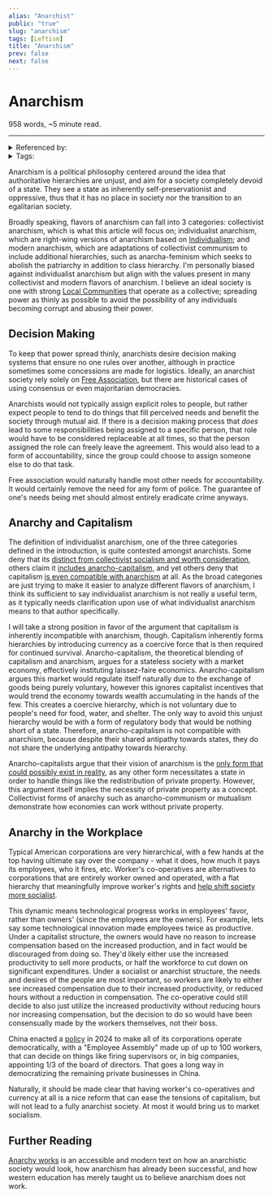 ```yaml
---
alias: "Anarchist"
public: "true"
slug: "anarchism"
tags: [Leftism]
title: "Anarchism"
prev: false
next: false
---
```

<script setup>
import { data } from '../../git.data.ts';
import { useData } from 'vitepress';
const pageData = useData();
</script>
<h1 class="p-name">Anarchism</h1>
<p>958 words, ~5 minute read. <span v-html="data[`site/${pageData.page.value.relativePath}`]" /></p>
<hr/>

<details><summary>Referenced by:</summary><a href="/garden/free-association/index.md">Free Association</a><a href="/garden/individualism/index.md">Individualism</a></details>

<details><summary>Tags:</summary><a href="/garden/leftism/index.md">Leftism</a></details>

Anarchism is a political philosophy centered around the idea that authoritative hierarchies are unjust, and aim for a society completely devoid of a state. They see a state as inherently self-preservationist and oppressive, thus that it has no place in society nor the transition to an egalitarian society.

Broadly speaking, flavors of anarchism can fall into 3 categories: collectivist anarchism, which is what this article will focus on; individualist anarchism, which are right-wing versions of anarchism based on [Individualism](/garden/individualism/index.md); and modern anarchism, which are adaptations of collectivist communism to include additional hierarchies, such as anarcha-feminism which seeks to abolish the patriarchy in addition to class hierarchy. I'm personally biased against individualist anarchism but align with the values present in many collectivist and modern flavors of anarchism. I believe an ideal society is one with strong [Local Communities](/garden/local-communities/index.md) that operate as a collective; spreading power as thinly as possible to avoid the possibility of any individuals becoming corrupt and abusing their power.

## Decision Making

To keep that power spread thinly, anarchists desire decision making systems that ensure no one rules over another, although in practice sometimes some concessions are made for logistics. Ideally, an anarchist society rely solely on [Free Association](/garden/free-association/index.md), but there are historical cases of using consensus or even majoritarian democracies.

Anarchists would not typically assign explicit roles to people, but rather expect people to tend to do things that fill perceived needs and benefit the society through mutual aid. If there is a decision making process that _does_ lead to some responsibilities being assigned to a specific person, that role would have to be considered replaceable at all times, so that the person assigned the role can freely leave the agreement. This would also lead to a form of accountability, since the group could choose to assign someone else to do that task.

Free association would naturally handle most other needs for accountability. It would certainly remove the need for any form of police. The guarantee of one's needs being met should almost entirely eradicate crime anyways.

## Anarchy and Capitalism

The definition of individualist anarchism, one of the three categories defined in the introduction, is quite contested amongst anarchists. Some deny that its [distinct from collectivist socialism and worth consideration](https://theanarchistlibrary.org/library/joe-peacott-individualism-reconsidered), others claim it [includes anarcho-capitalism,](https://theanarchistlibrary.org/library/geoffrey-ostergaard-anarchism-blackwell-dictionary) and yet others deny that capitalism [is even compatible with anarchism](https://theanarchistlibrary.org/library/the-anarchist-faq-editorial-collective-an-anarchist-faq-full#text-amuse-label-secf0) at all. As the broad categories are just trying to make it easier to analyze different flavors of anarchism, I think its sufficient to say individualist anarchism is not really a useful term, as it typically needs clarification upon use of what individualist anarchism means to that author specifically.

I will take a strong position in favor of the argument that capitalism is inherently incompatible with anarchism, though. Capitalism inherently forms hierarchies by introducing currency as a coercive force that is then required for continued survival. Anarcho-capitalism, the theoretical blending of capitalism and anarchism, argues for a stateless society with a market economy, effectively instituting laissez-faire economics. Anarcho-capitalism argues this market would regulate itself naturally due to the exchange of goods being purely voluntary, however this ignores capitalist incentives that would trend the economy towards wealth accumulating in the hands of the few. This creates a coercive hierarchy, which is not voluntary due to people's need for food, water, and shelter. The only way to avoid this unjust hierarchy would be with a form of regulatory body that would be nothing short of a state. Therefore, anarcho-capitalism is not compatible with anarchism, because despite their shared antipathy towards states, they do not share the underlying antipathy towards hierarchy.

Anarcho-capitalists argue that their vision of anarchism is the [only form that could possibly exist in reality](https://archive.lewrockwell.com/rothbard/rothbard103.html), as any other form necessitates a state in order to handle things like the redistribution of private property. However, this argument itself implies the necessity of private property as a concept. Collectivist forms of anarchy such as anarcho-communism or mutualism demonstrate how economies can work without private property.

## Anarchy in the Workplace

Typical American corporations are very hierarchical, with a few hands at the top having ultimate say over the company - what it does, how much it pays its employees, who it fires, etc. Worker's co-operatives are alternatives to corporations that are entirely worker owned and operated, with a flat hierarchy that meaningfully improve worker's rights and [help shift society more socialist](https://jacobin.com/2024/05/cooperatives-dsa-left-strategy-solidarity/).

This dynamic means technological progress works in employees' favor, rather than owners' (since the employees are the owners). For example, lets say some technological innovation made employees twice as productive. Under a capitalist structure, the owners would have no reason to increase compensation based on the increased production, and in fact would be discouraged from doing so. They'd likely either use the increased productivity to sell more products, or half the workforce to cut down on significant expenditures. Under a socialist or anarchist structure, the needs and desires of the people are most important, so workers are likely to either see increased compensation due to their increased productivity, or reduced hours without a reduction in compensation. The co-operative could still decide to also just utilize the increased productivity without reducing hours nor increasing compensation, but the decision to do so would have been consensually made by the workers themselves, not their boss.

China enacted a [policy](https://www.taylorwessing.com/en/insights-and-events/insights/2024/01/employees-participation-in-corporate-governance-under-the-revised-chinese-company-law) in 2024 to make all of its corporations operate democratically, with a "Employee Assembly" made up of up to 100 workers, that can decide on things like firing supervisors or, in big companies, appointing 1/3 of the board of directors. That goes a long way in democratizing the remaining private businesses in China.

Naturally, it should be made clear that having worker's co-operatives and currency at all is a nice reform that can ease the tensions of capitalism, but will not lead to a fully anarchist society. At most it would bring us to market socialism.

## Further Reading

[Anarchy works](https://theanarchistlibrary.org/library/peter-gelderloos-anarchy-works) is an accessible and modern text on how an anarchistic society would look, how anarchism has already been successful, and how western education has merely taught us to believe anarchism does not work.